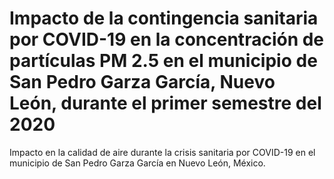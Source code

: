 # Impacto de la contingencia sanitaria por COVID-19 en la concentración de partículas PM 2.5 en el municipio de San Pedro Garza García, Nuevo León, durante el primer semestre del 2020 
Impacto en la calidad de aire durante la crisis sanitaria por COVID-19  en el municipio de San Pedro Garza García en Nuevo León, México. 
